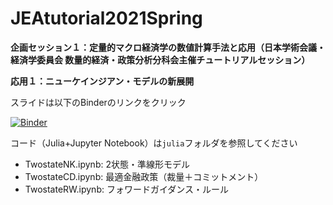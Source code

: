 # JEAtutorial2021Spring

<b>企画セッション１：定量的マクロ経済学の数値計算手法と応用（日本学術会議・経済学委員会 数量的経済・政策分析分科会主催チュートリアルセッション）</b>

<b>応用１：ニューケインジアン・モデルの新展開</b>

スライドは以下のBinderのリンクをクリック

[![Binder](https://mybinder.org/badge_logo.svg)](https://mybinder.org/v2/gh/tkksnk/JEAtutorial2021Spring/HEAD?filepath=JEAtutorial2021Spring.ipynb)

コード（Julia+Jupyter Notebook）は`julia`フォルダを参照してください

- TwostateNK.ipynb: 2状態・準線形モデル
- TwostateCD.ipynb: 最適金融政策（裁量＋コミットメント）
- TwostateRW.ipynb: フォワードガイダンス・ルール
